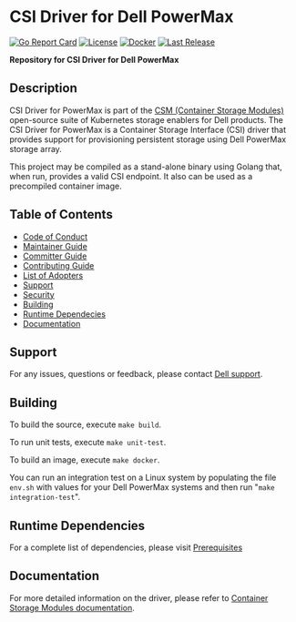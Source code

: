# CSI Driver for Dell PowerMax

[![Go Report Card](https://goreportcard.com/badge/github.com/dell/csi-powermax?style=flat-square)](https://goreportcard.com/report/github.com/dell/csi-powermax)
[![License](https://img.shields.io/github/license/dell/csi-powermax?style=flat-square&color=blue&label=License)](https://github.com/dell/csi-powermax/blob/main/LICENSE)
[![Docker](https://img.shields.io/docker/pulls/dellemc/csi-powermax.svg?logo=docker&style=flat-square&label=Pulls)](https://hub.docker.com/r/dellemc/csi-powermax)
[![Last Release](https://img.shields.io/github/v/release/dell/csi-powermax?label=Latest&style=flat-square&logo=go)](https://github.com/dell/csi-powermax/releases)

**Repository for CSI Driver for Dell PowerMax**

## Description
CSI Driver for PowerMax is part of the [CSM (Container Storage Modules)](https://github.com/dell/csm) open-source suite of Kubernetes storage enablers for Dell products. The CSI Driver for PowerMax is a Container Storage Interface (CSI) driver that provides support for provisioning persistent storage using Dell PowerMax storage array.

This project may be compiled as a stand-alone binary using Golang that, when run, provides a valid CSI endpoint. It also can be used as a precompiled container image.

## Table of Contents

* [Code of Conduct](https://github.com/dell/csm/blob/main/docs/CODE_OF_CONDUCT.md)
* [Maintainer Guide](https://github.com/dell/csm/blob/main/docs/MAINTAINER_GUIDE.md)
* [Committer Guide](https://github.com/dell/csm/blob/main/docs/COMMITTER_GUIDE.md)
* [Contributing Guide](https://github.com/dell/csm/blob/main/docs/CONTRIBUTING.md)
* [List of Adopters](https://github.com/dell/csm/blob/main/docs/ADOPTERS.md)
* [Support](#support)
* [Security](https://github.com/dell/csm/blob/main/docs/SECURITY.md)
* [Building](#building)
* [Runtime Dependecies](#runtime-dependencies)
* [Documentation](#documentation)

## Support
For any issues, questions or feedback, please contact [Dell support](https://www.dell.com/support/incidents-online/en-us/contactus/product/container-storage-modules).

## Building

To build the source, execute `make build`.

To run unit tests, execute `make unit-test`.

To build an image, execute `make docker`.

You can run an integration test on a Linux system by populating the file `env.sh` with values for your Dell PowerMax systems and then run "`make integration-test`".

## Runtime Dependencies
For a complete list of dependencies, please visit [Prerequisites](https://dell.github.io/csm-docs/docs/deployment/helm/drivers/installation/powermax/#prerequisites)


## Documentation
For more detailed information on the driver, please refer to [Container Storage Modules documentation](https://dell.github.io/csm-docs/).

